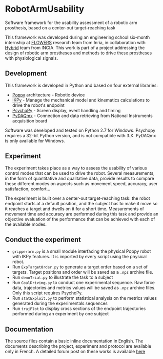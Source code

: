 # RobotArmUsability #

Software framework for the usability assessment of a robotic arm prosthesis, based on a center-out target-reaching task

This framework was developed during an engineering school six-month internship at [FLOWERS](https://flowers.inria.fr) research team from Inria, in collaboration with [Hybrid](https://u-bordeaux.fr) team from INCIA. This work is part of a project addressing the design of robotic arm prostheses and methods to drive these prostheses with physiological signals.

## Development ##

This framework is developed in Python and based on four external libraries:
* [Poppy](https://poppy-project.org) architecture - Robotic device
* [IKPy](https://github.com/Phylliade/ikpy) - Manage the mechanical model and kinematics calculations to drive the robot's endpoint
* [PsychoPy](http://www.psychopy.org/) - Screen display, event handling and timing
* [PyDAQmx](https://pythonhosted.org/PyDAQmx/) - Connection and data retrieving from National Instruments acquisition board

Software was developed and tested on Python 2.7 for Windows. Psychopy requires a 32-bit Python version, and is not compatible with 3.X. PyDAQmx is only available for Windows.

## Experiment ##

The experiment takes place as a way to assess the usability of various control modes that can be used to drive the robot. Several measurements, in the form of quantitative and qualitative data, provide results to compare these different modes on aspects such as movement speed, accuracy, user satisfaction, comfort…

The experiment is built over a center-out target-reaching task: the robot endpoint starts at a default position, and the subject has to make it move so it reaches a target and dwells on it for a short time. Measurements of movement time and accuracy are performed during this task and provide an objective evaluation of the performance that can be achieved with each of the available modes.

## Conduct the experiment ##

* `gripperarm.py` is a small module interfacing the physical Poppy robot with IKPy features. It is imported by every script using the physical robot.
* Run `ExpTargetOrder.py` to generate a target order based on a set of targets. Target positions and order will be saved as a `.npz` archive file.
* Run `demoTrial.py` to illustrate the task to a subject
* Run `GoalDriving.py` to conduct one experimental sequence. Raw force data, trajectories and metrics values will be saved as `.npz` archive files. Only this script requires PsychoPy.
* Run `statExploit.py` to perform statistical analysis on the metrics values generated during the experimentals sequences
* Run `trajPlot` to display cross sections of the endpoint trajectories performed during an experiment by one subject

## Documentation ##

The source files contain a basic inline documentation in English. The documents describing the project, experiment and protocol are available only in French. A detailed forum post on these works is available [here]()
